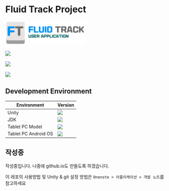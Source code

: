 <h1> Fluid Track Project </h1>

<img src="https://github.com/FluidTrack/FluidTrackApplication/blob/master/ReadmeImg/Title.png?raw=true" width="50%">

<a href="https://github.com/FluidTrack/FluidTrackApplication/blob/master/LICENSE"><img src="https://img.shields.io/github/license/FluidTrack/FluidTrackApplication"></a>

<a href="mailto:dclab2011@gmail.com"><img src="https://img.shields.io/badge/Contact-dclab2011@gamil.com-blue?logo=gmail&logoColor=white"></a>

<a href="http://dclab.yonsei.ac.kr/"><img src="https://img.shields.io/badge/Contact-Yonsei Univ. Dependable Computing Lab.-red?logo=safari&logoColor=white"></a>

## Development Environment

| Environment          | Version                                                      |
| -------------------- | ------------------------------------------------------------ |
| Unity                | <img src="https://img.shields.io/badge/Version-2019.4.2f-orange" align="left"> |
| JDK                  | <img src="https://img.shields.io/badge/Version-1.8.0_152-orange" align="left"> |
| Tablet PC Model      | <img src="https://img.shields.io/badge/Model-GalaxyTabA-orange" align="left">                                                         |
| Tablet PC Android OS | <img src="https://img.shields.io/badge/Version-10-orange" align="left">                                                         |



## 작성중

작성중입니다. 나중에 github.io도 만들도록 하겠습니다.

이 레포의 사용방법 및 Unity & git 설정 방법은 ```Onenote > 어플리케이션 > 개발 노트```를 참고하세요
